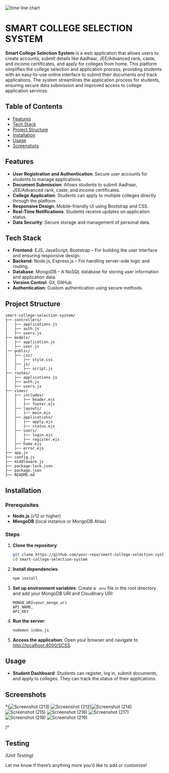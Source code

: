 ![time line chart](https://github.com/user-attachments/assets/3045be99-8390-4360-be8c-359ce1c47418)

# SMART COLLEGE SELECTION SYSTEM

**Smart College Selection System** is a web application that allows users to create accounts, submit details like Aadhaar, JEE/Advanced rank, caste, and income certificates, and apply for colleges from home. This platform simplifies the college selection and application process, providing students with an easy-to-use online interface to submit their documents and track applications. The system streamlines the application process for students, ensuring secure data submission and improved access to college application services.

## Table of Contents
- [Features](#features)
- [Tech Stack](#tech-stack)
- [Project Structure](#project-structure)
- [Installation](#installation)
- [Usage](#usage)
- [Screenshots](#screenshots)

## Features
- **User Registration and Authentication**: Secure user accounts for students to manage applications.
- **Document Submission**: Allows students to submit Aadhaar, JEE/Advanced rank, caste, and income certificates.
- **College Application**: Students can apply to multiple colleges directly through the platform.
- **Responsive Design**: Mobile-friendly UI using Bootstrap and CSS.
- **Real-Time Notifications**: Students receive updates on application status.
- **Data Security**: Secure storage and management of personal data.

## Tech Stack
- **Frontend**: EJS, JavaScript, Bootstrap – For building the user interface and ensuring responsive design.
- **Backend**: Node.js, Express.js – For handling server-side logic and routing.
- **Database**: MongoDB – A NoSQL database for storing user information and application data.
- **Version Control**: Git, GitHub
- **Authentication**: Custom authentication using secure methods.

## Project Structure
```
smart-college-selection-system/
├── controllers/
│   ├── applications.js
│   ├── auth.js
│   ├── users.js
├── models/
│   ├── application.js
│   ├── user.js
│── public/
│   ├── css/
│   │   ├── style.css
│   ├── js/
│   │   ├── script.js
├── routes/
│   ├── applications.js
│   ├── auth.js
│   ├── users.js
├── views/
│   ├── includes/
│   │   ├── header.ejs
│   │   ├── footer.ejs
│   ├── layouts/
│   │   ├── main.ejs
│   ├── applications/
│   │   ├── apply.ejs
│   │   ├── status.ejs
│   ├── users/
│   │   ├── login.ejs
│   │   ├── register.ejs
│   ├── home.ejs
│   ├── error.ejs
├── app.js
├── config.js
├── middleware.js
├── package-lock.json
├── package.json
├── README.md
```

## Installation

### Prerequisites
- **Node.js** (v12 or higher)
- **MongoDB** (local instance or MongoDB Atlas)

### Steps
1. **Clone the repository**:
   ```bash
   git clone https://github.com/your-repo/smart-college-selection-system.git
   cd smart-college-selection-system
   ```
2. **Install dependencies**:
   ```bash
   npm install
   ```
3. **Set up environment variables**: Create a `.env` file in the root directory and add your MongoDB URI and Cloudinary URI:
   ```env
   MONGO_URI=your_mongo_uri
   API_NAME,
   API_KEY
   
   ```

4. **Run the server**:
   ```bash
   nodemon index.js
   ```

5. **Access the application**:
   Open your browser and navigate to [http://localhost:4000/SCSS](http://localhost:4000/SCSS).

## Usage

- **Student Dashboard**: Students can register, log in, submit documents, and apply to colleges. They can track the status of their applications.

## Screenshots
*(![Screenshot (213)](https://github.com/user-attachments/assets/ebba2755-c2e8-4dd7-9e64-4abda07f73cd)
![Screenshot (212)](https://github.com/user-attachments/assets/db2d3cfd-7e7a-4384-a5bc-f014c8308638)![Screenshot (214)](https://github.com/user-attachments/assets/d7e2ab68-772f-4b8e-b90e-03193b2bb59f)
![Screenshot (215)](https://github.com/user-attachments/assets/c2822a80-9f27-4785-b682-76e8ef51d2dd)
![Screenshot (216)](https://github.com/user-attachments/assets/6627ced9-dbc5-448a-986a-f0f393c8031d)
![Screenshot (217)](https://github.com/user-attachments/assets/d801cac0-3cad-4965-a4f1-d30e0ee53f7f)
![Screenshot (218)](https://github.com/user-attachments/assets/99665743-9625-4124-928d-77a7451573ab)
![Screenshot (219)](https://github.com/user-attachments/assets/6054d76d-f883-435b-a757-fab917b66f5b)


)*


## Testing
*(Unit Testing)*


Let me know if there’s anything more you’d like to add or customize!
